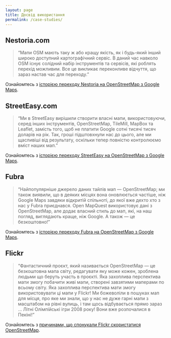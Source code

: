 ```yaml
---
layout: page
title: Досвід використання
permalink: /case-studies/
---
```


## Nestoria.com

> “Мапи OSM мають таку ж або кращу якість, як і будь-який інший широко доступний картографічний сервіс. В даний час навколо OSM існує солідний набір інструментів та сервісів, які роблять перехід можливим. Все це викликає переконливе відчуття, що зараз настав час для переходу.”

Ознайомтесь з [історією переходу Nestoria на OpenStreetMap з Google Maps](http://blog.nestoria.co.uk/post/43883369968/why-and-how-weve-switched-away-from-google-ma).

## StreetEasy.com

> “Ми в StreetEasy вирішили створити власні мапи, використовуючи, серед інших інструментів, OpenStreetMap, TileMill, MapBox та Leaflet, замість того, щоб не платити Google сотні тисячі тисяч доларів на рік. Так, гроші підштовхнули нас до цього, але ми щасливіші від результату, оскільки тепер повністю контролюємо вміст наших мап.”

Ознайомтесь з [історією переходу StreetEasy на OpenStreetMap з Google Maps](https://medium.com/devseed/streeteasy-makes-the-switch-to-mapbox-from-google-3784c10a041f).

## Fubra

> “Найпопулярніше джерело даних тайлів мап&nbsp;— OpenStreetMap; ми також виявили, що в деяких місцях вона оновлюється частіше, ніж Google Maps завдяки відкритій спільноті, до якої вже дехто хто з нас у Fubra приєднався. Open MapQuest використовує дані з OpenStreetMap, але додає власний стиль до мап, які, на наш погляд, виглядають краще, ніж Google. А також&nbsp;— це безкоштовно!”

Ознайомтесь з [історією переходу Fubra на OpenStreetMap з Google Maps](http://www.fubra.com/blog/2011/11/24/google-maps-free-alternatives/).

## Flickr

> “Фантастичний проєкт, який називається OpenStreetMap&nbsp;— це безкоштовна мапа світу, редагувати яку може кожен, зроблена людьми що беруть участь в проєкті. Яка захоплива перспектива мати змогу побачити живі мапи, створені завзятими маперами по всьому світу. Яка захоплива перспектива мати змогу використовувати ці мапи у Flickr! Ми божеволіли в пошуках мап для місця, про яке ми знали, що у нас не дуже гарні мапи з масштабом на рівні вулиць, і там щось відбувається прямо зараз … Літні Олімпійські ігри 2008 року! Вони вже розпочалися в Пекіні!”

Ознайомтесь з [причинами, що спонукали Flickr скористатися OpenStreetMap](http://blog.flickr.net/en/2008/08/12/around-the-world-and-back-again/).
